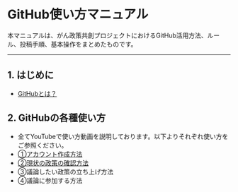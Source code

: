# GitHub使い方マニュアル

本マニュアルは、がん政策共創プロジェクトにおけるGitHub活用方法、ルール、投稿手順、基本操作をまとめたものです。

---

## 1. はじめに
- [GitHubとは？](docs/manual/what_is_github.md)

## 2. GitHubの各種使い方
- 全てYouTubeで使い方動画を説明しております。以下よりそれぞれ使い方をご参照ください。
- [①アカウント作成方法](https://youtu.be/ewq3GlqE51Q)
- [②現状の政策の確認方法](https://youtu.be/ZPkuNVvGnGI)
- ③議論したい政策の立ち上げ方法
- ④議論に参加する方法
